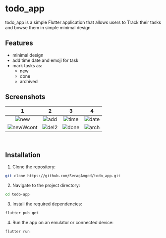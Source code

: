 # todo_app

todo_app is a simple Flutter application that allows users to Track their tasks and bowse them in simple minimal design

## Features

- minimal design
- add time date and emoji for task
- mark tasks as:
  - new
  - done
  - archived

## Screenshots

|1|2|3|4|
|:----------:|:-------------:|:------:|:------:|
|![new](https://github.com/SeragAmged/todo_app/assets/71095930/abdf1783-e763-4b2f-a0d8-6859fa19310a)| ![add](https://github.com/SeragAmged/todo_app/assets/71095930/e5f0d49b-444d-4971-87fb-1a214ee9d842)|![time](https://github.com/SeragAmged/todo_app/assets/71095930/f49e579a-5ac3-4ef3-93ac-2efe4cec2f30)| ![date](https://github.com/SeragAmged/todo_app/assets/71095930/40d674ae-3bb5-4bd0-bc3f-907852248e5b)|
|![newWcont](https://github.com/SeragAmged/todo_app/assets/71095930/f98944cb-dc30-4a6c-a845-964e81ec65b9)| ![del2](https://github.com/SeragAmged/todo_app/assets/71095930/02dff8da-4f24-45e7-ac26-c30196064fb5)|![done](https://github.com/SeragAmged/todo_app/assets/71095930/91340167-0620-43d9-b4ee-f8ea86f6825b)| ![arch](https://github.com/SeragAmged/todo_app/assets/71095930/bc480ddd-b492-48ac-b1b3-f6a57de1ee8d)
<br>

## Installation

1. Clone the repository:

```bash
git clone https://github.com/SeragAmged/todo_app.git
```

2. Navigate to the project directory:

```bash
cd todo-app
```

3. Install the required dependencies:

```bash
flutter pub get
```

4. Run the app on an emulator or connected device:

```bash
flutter run
```
